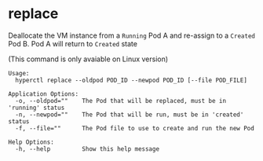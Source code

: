 # replace

Deallocate the VM instance from a `Running` Pod A and re-assign to a `Created` Pod B. Pod A will return to `Created` state

(This command is only avaiable on Linux version)

	Usage:
	  hyperctl replace --oldpod POD_ID --newpod POD_ID [--file POD_FILE]

	Application Options:
	  -o, --oldpod=""    The Pod that will be replaced, must be in 'running' status
	  -n, --newpod=""    The Pod that will be run, must be in 'created' status
	  -f, --file=""      The Pod file to use to create and run the new Pod

	Help Options:
	  -h, --help         Show this help message
